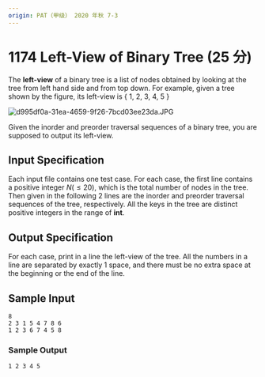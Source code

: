 ```yaml
---
origin: PAT（甲级） 2020 年秋 7-3
---
```


# 1174 Left-View of Binary Tree (25 分)

The **left-view** of a binary tree is a list of nodes obtained by looking at the tree from left hand side and from top down. For example, given a tree shown by the figure, its left-view is { 1, 2, 3, 4, 5 }

<img src="https://images.ptausercontent.com/d995df0a-31ea-4659-9f26-7bcd03ee23da.JPG" alt="d995df0a-31ea-4659-9f26-7bcd03ee23da.JPG" style="zoom:100%;" />

Given the inorder and preorder traversal sequences of a binary tree, you are supposed to output its left-view.

## Input Specification

Each input file contains one test case. For each case, the first line contains a positive integer $N (\le 20)$, which is the total number of nodes in the tree. Then given in the following 2 lines are the inorder and preorder traversal sequences of the tree, respectively. All the keys in the tree are distinct positive integers in the range of **int**.

## Output Specification

For each case, print in a line the left-view of the tree. All the numbers in a line are separated by exactly 1 space, and there must be no extra space at the beginning or the end of the line.

## Sample Input

    8
    2 3 1 5 4 7 8 6
    1 2 3 6 7 4 5 8

### Sample Output

    1 2 3 4 5
